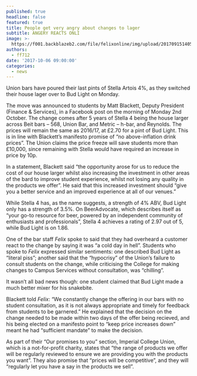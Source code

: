 ```yaml
---
published: true
headline: false
featured: true
title: People get very angry about changes to lager
subtitle: ANGERY REACTS ONLI
image: >-
  https://f001.backblazeb2.com/file/felixonline/img/upload/201709151405-ff712-Picture1.png
authors:
  - ff712
date: '2017-10-06 09:00:00'
categories:
  - news
---
```

Union bars have poured their last pints of Stella Artois 4%, as they switched their house lager over to Bud Light on Monday.

The move was announced to students by Matt Blackett, Deputy President (Finance & Services), in a Facebook post on the morning of Monday 2nd October. The change comes after 5 years of Stella 4 being the house larger across Beit bars – 568, Union Bar, and Metric – h-bar, and Reynolds. 
The prices will remain the same as 2016/17, at £2.70 for a pint of Bud Light. This is in line with Blackett’s manifesto promise of “no above-inflation drink prices”. The Union claims the price freeze will save students more than £10,000, since remaining with Stella would have required an increase in price by 10p.

In a statement, Blackett said “the opportunity arose for us to reduce the cost of our house larger whilst also increasing the investment in other areas of the bard to improve student experience, whilst not losing any quality in the products we offer”. He said that this increased investment should “give you a better service and an improved experience at all of our venues.”

While Stella 4 has, as the name suggests, a strength of 4% ABV, Bud Light only has a strength of 3.5%. On BeerAdvocate, which describes itself as “your go-to resource for beer, powered by an independent community of enthusiasts and professionals”, Stella 4 achieves a rating of 2.97 out of 5, while Bud Light is on 1.86.

One of the bar staff _Felix_ spoke to said that they had overheard a customer react to the change by saying it was “a cold day in hell”. Students who spoke to _Felix_ expressed similar sentiments: one described Bud Light as “literal piss”; another said that the “hypocrisy” of the Union’s failure to consult students on the change, while criticising the College for making changes to Campus Services without consultation, was “chilling”.

It wasn’t all bad news though: one student claimed that Bud Light made a much better mixer for his snakebite.

Blackett told _Felix_: “We constantly change the offering in our bars with no student consultation, as it is not always appropriate and timely for feedback from students to be garnered.” He explained that the decision on the change needed to be made within two days of the offer being recieved, and his being elected on a manifesto point to “keep price increases down” meant he had “sufficient mandate” to make the decision.

As part of their “Our promises to you” section, Imperial College Union, which is a not-for-profit charity, states that “the range of products we offer will be regularly reviewed to ensure we are providing you with the products you want”. They also promise that “prices will be competitive”, and they will “regularly let you have a say in the products we sell”.
